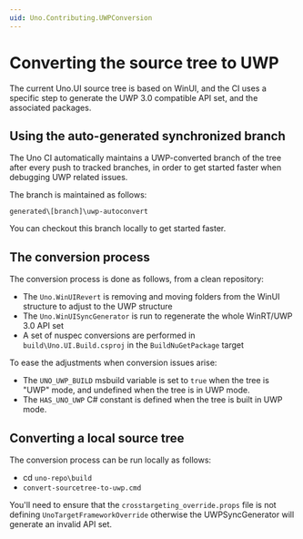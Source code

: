 ```yaml
---
uid: Uno.Contributing.UWPConversion
---
```


# Converting the source tree to UWP

The current Uno.UI source tree is based on WinUI, and the CI uses a specific step to generate the UWP 3.0 compatible API set, and the associated packages.

## Using the auto-generated synchronized branch
The Uno CI automatically maintains a UWP-converted branch of the tree after every push to tracked branches, in order to get started faster when debugging UWP related issues.

The branch is maintained as follows:
```
generated\[branch]\uwp-autoconvert
```

You can checkout this branch locally to get started faster.

## The conversion process
The conversion process is done as follows, from a clean repository:
- The `Uno.WinUIRevert` is removing and moving folders from the WinUI structure to adjust to the UWP structure
- The `Uno.WinUISyncGenerator` is run to regenerate the whole WinRT/UWP 3.0 API set
- A set of nuspec conversions are performed in `build\Uno.UI.Build.csproj` in the `BuildNuGetPackage` target

To ease the adjustments when conversion issues arise:
- The `UNO_UWP_BUILD` msbuild variable is set to `true` when the tree is "UWP" mode, and undefined when the tree is in UWP mode.
- The `HAS_UNO_UWP` C# constant is defined when the tree is built in UWP mode.

## Converting a local source tree
The conversion process can be run locally as follows:
- cd `uno-repo\build`
- `convert-sourcetree-to-uwp.cmd`

You'll need to ensure that the `crosstargeting_override.props` file is not defining `UnoTargetFrameworkOverride` otherwise the UWPSyncGenerator will generate an invalid API set.
